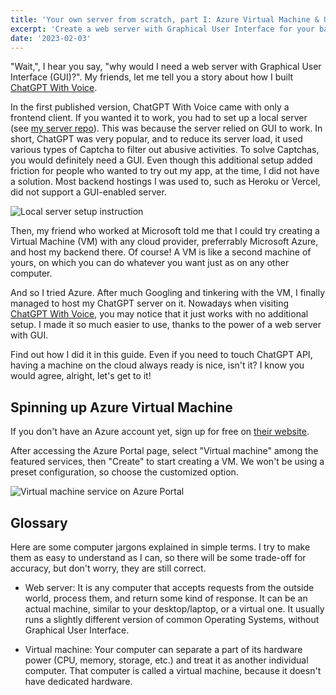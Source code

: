 ```yaml
---
title: 'Your own server from scratch, part I: Azure Virtual Machine & Ubuntu Desktop'
excerpt: 'Create a web server with Graphical User Interface for your backend with me. In this part, we will learn how to set up an Azure Virtual Machine then install Ubuntu Desktop on it, all for free.'
date: '2023-02-03'
---
```


"Wait,", I hear you say, "why would I need a web server with Graphical User Interface (GUI)?". My friends, let me tell you a story about how I built [ChatGPT With Voice](https://chatgpt.sonng.dev/).

In the first published version, ChatGPT With Voice came with only a frontend client. If you wanted it to work, you had to set up a local server (see [my server repo](https://github.com/thanhsonng/chatgpt-server)). This was because the server relied on GUI to work. In short, ChatGPT was very popular, and to reduce its server load, it used various types of Captcha to filter out abusive activities. To solve Captchas, you would definitely need a GUI. Even though this additional setup added friction for people who wanted to try out my app, at the time, I did not have a solution. Most backend hostings I was used to, such as Heroku or Vercel, did not support a GUI-enabled server.

![Local server setup instruction](/post-assets/230203-local-server-setup.png)

Then, my friend who worked at Microsoft told me that I could try creating a Virtual Machine (VM) with any cloud provider, preferrably Microsoft Azure, and host my backend there. Of course! A VM is like a second machine of yours, on which you can do whatever you want just as on any other computer.

And so I tried Azure. After much Googling and tinkering with the VM, I finally managed to host my ChatGPT server on it. Nowadays when visiting [ChatGPT With Voice](https://chatgpt.sonng.dev/), you may notice that it just works with no additional setup. I made it so much easier to use, thanks to the power of a web server with GUI.

Find out how I did it in this guide. Even if you need to touch ChatGPT API, having a machine on the cloud always ready is nice, isn't it? I know you would agree, alright, let's get to it!

## Spinning up Azure Virtual Machine

If you don't have an Azure account yet, sign up for free on [their website](https://azure.microsoft.com/en-gb/free/).

After accessing the Azure Portal page, select "Virtual machine" among the featured services, then "Create" to start creating a VM. We won't be using a preset configuration, so choose the customized option.

![Virtual machine service on Azure Portal](/post-assets/230203-azure-vm-service.png)



## Glossary

Here are some computer jargons explained in simple terms. I try to make them as easy to understand as I can, so there will be some trade-off for accuracy, but don't worry, they are still correct.

- Web server: It is any computer that accepts requests from the outside world, process them, and return some kind of response. It can be an actual machine, similar to your desktop/laptop, or a virtual one. It usually runs a slightly different version of common Operating Systems, without Graphical User Interface.

- Virtual machine: Your computer can separate a part of its hardware power (CPU, memory, storage, etc.) and treat it as another individual computer. That computer is called a virtual machine, because it doesn't have dedicated hardware.
